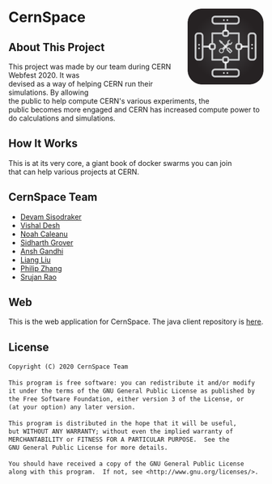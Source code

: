 # CernSpace <img align="right" alt="CoviDonate" src="./CernSpaceFlat.png" width="150px" height="150px" style="border-radius: 25px;">

## About This Project
This project was made by our team during CERN Webfest 2020. It was  
devised as a way of helping CERN run their simulations. By allowing  
the public to help compute CERN's various experiments, the  
public becomes more engaged and CERN has increased compute power to  
do calculations and simulations.  

## How It Works
This is at its very core, a giant book of docker swarms you can join  
that can help various projects at CERN.

## CernSpace Team
 - [Devam Sisodraker](https://github.com/TheD3vel0per)
 - [Vishal Desh](https://github.com/VDeshh)
 - [Noah Caleanu](https://www.linkedin.com/in/noah-caleanu-871662135/)
 - [Sidharth Grover](https://github.com/Sid10501)
 - [Ansh Gandhi](https://github.com/anshgandhi17)
 - [Liang Liu](https://github.com/StuffByLiang)
 - [Philip Zhang](https://github.com/philipyzhang)
 - [Srujan Rao](https://github.com/srujanr40)

## Web
This is the web application for CernSpace.
The java client repository is [here](https://github.com/TheD3vel0per/CernSpaceClient).

## License
```
Copyright (C) 2020 CernSpace Team

This program is free software: you can redistribute it and/or modify
it under the terms of the GNU General Public License as published by
the Free Software Foundation, either version 3 of the License, or
(at your option) any later version.

This program is distributed in the hope that it will be useful,
but WITHOUT ANY WARRANTY; without even the implied warranty of
MERCHANTABILITY or FITNESS FOR A PARTICULAR PURPOSE.  See the
GNU General Public License for more details.

You should have received a copy of the GNU General Public License
along with this program.  If not, see <http://www.gnu.org/licenses/>.
```

